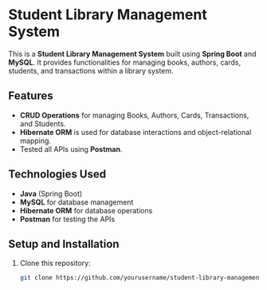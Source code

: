 # Student Library Management System

This is a **Student Library Management System** built using **Spring Boot** and **MySQL**. It provides functionalities for managing books, authors, cards, students, and transactions within a library system.

## Features
- **CRUD Operations** for managing Books, Authors, Cards, Transactions, and Students.
- **Hibernate ORM** is used for database interactions and object-relational mapping.
- Tested all APIs using **Postman**.

## Technologies Used
- **Java** (Spring Boot)
- **MySQL** for database management
- **Hibernate ORM** for database operations
- **Postman** for testing the APIs

## Setup and Installation

1. Clone this repository:
   ```bash
   git clone https://github.com/yourusername/student-library-management-system.git
